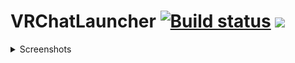 ﻿# VRChatLauncher [![Build status](https://ci.appveyor.com/api/projects/status/v63b5slm5hdltwc2?svg=true)](https://ci.appveyor.com/project/Bluscream/vrchatlauncher) ![](https://img.shields.io/github/downloads/Bluscream/VRChatLauncher/total.svg)

<!--## Download

You can get the latest build [here](releases)-->

<details>
<summary>Screenshots</summary>

![Home/News](https://i.imgur.com/HCtxy1i.png)

![Users](https://i.imgur.com/jWkZ436.png)

![Avatars](https://i.imgur.com/3TthwXb.png)

![Worlds](https://i.imgur.com/leifwr4.png)

![Mods](https://i.imgur.com/sqoWBPM.png)

![Settings](https://i.imgur.com/5wg2lim.png)

![Logs](https://i.imgur.com/w5C1sDM.png)
</details>

